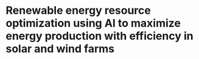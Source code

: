 # Renewable energy resource optimization using AI to maximize energy production with efficiency in solar and wind farms
